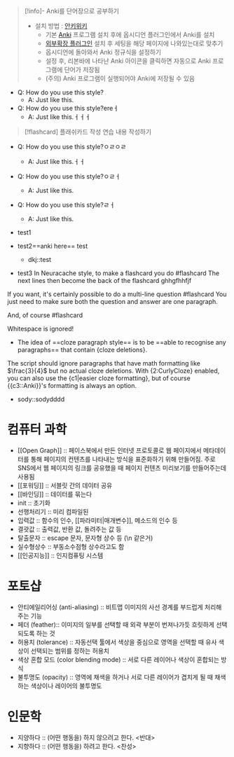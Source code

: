 
>[!info]- Anki를 단어장으로 공부하기
> - 설치 방법 : [안키위키](https://github.com/Pseudonium/Obsidian_to_Anki/wiki)
> 	- 기본 [Anki](https://apps.ankiweb.net/) 프로그램 설치 후에 옵시디언 플러그인에서 Anki를 설치
> 	- [외부확장 플러그인](https://github.com/FooSoft/anki-connect) 설치 후 세팅을 해당 페이지에 나와있는대로 맞추기
> 	- 옵시디언에 돌아와서 Anki 정규식을 설정하기
> 	- 설정 후, 리본바에 나타난 Anki 아이콘을 클릭하면 자동으로 Anki 프로그램에 단어가 저장됨
> 	- (주의) Anki 프로그램이 실행되어야 Anki에 저장될 수 있음

- Q: How do you use this style?
	- A: Just like this.
- Q: How do you use this style?ereㅓ
	- A: Just like this.ㅓㅓㅓ


>[!flashcard] 플래쉬카드 작성 연습
> 내용 작성하기 


- Q: How do you use this style?ㅇㄹㅇㄹ
	- A: Just like this.ㅓㅓ
- Q: How do you use this style?ㅇㄹㅓ
	- A: Just like this.
- Q: How do you use this style?ㄹㅓ
	- A: Just like this.
-   test1
-   test2==anki here== test
	- dkj::test

-   test3
In Neuracache style, to make a flashcard you do #flashcard
The next lines then become the back of the flashcard
ghhgfhhfjf

If you want, it's certainly possible to
do a multi-line question #flashcard
You just need to make sure both
the question and answer are one paragraph.

And, of course #flashcard

Whitespace is ignored!

- The idea of ==cloze paragraph style== is to be ==able to recognise any paragraphs== that contain {cloze deletions}.

The script should ignore paragraphs that have math formatting like $\frac{3}{4}$ but no actual cloze deletions.
With {2:CurlyCloze} enabled, you can also use the {c1|easier cloze formatting},
but of course {{c3::Anki}}'s formatting is always an option.
- sody::sodydddd



# 컴퓨터 과학
- [[Open Graph]] :: 페이스북에서 만든 인터넷 프로토콜로 웹 페이지에서 메타데이터를 통해 페이지의 컨텐츠를 나타내는 방식을 표준화하기 위해 만들어짐. 주로 SNS에서 웹 페이지의 링크를 공유했을 때 페이지 컨텐츠 미리보기를 만들어주는데 사용됨
- [[포워딩]] :: 서블릿 간의 데이터 공유
- [[바인딩]] :: 데이터를 묶는다
- init :: 초기화
- 선행처리기 :: 미리 컴파일된
- 입력값 :: 함수의 인수, [[파라미터|매개변수]], 메소드의 인수 등
- 결괏값 :: 출력값, 반환 값, 돌려주는 값 등
- 탈출문자 :: escape 문자, 문자형 상수 등 (\\n 같은거)
- 실수형상수 :: 부동소수점형 상수라고도 함
- [[인공지능]] :: 인지컴퓨팅 시스템

# 포토샵
- 안티에일리어싱 (anti-aliasing) :: 비트맵 이미지의 사선 경계를 부드럽게 처리해 주는 기능
- 페더 (feather):: 이미지의 일부를 선택할 때 외곽 부분이 번져나가듯 흐릿하게 선택되도록 하는 것
- 허용치 (tolerance) :: 자동선택 툴에서 색상을 중심으로 영역을 선택할 때 유사 색상이 선택되는 범위를 정하는 허용치
- 색상 혼합 모드 (color blending mode) :: 서로 다른 레이어나 색상이 혼합되는 방식
- 불투명도 (opacity) :: 영역에 채색을 하거나 서로 다른 레이어가 겹치게 될 때 채색하는 색상이나 레이어의 불투명도


# 인문학
- 지양하다 :: (어떤 행동을) 하지 않으려고 한다. <반대>
- 지향하다 :: (어떤 행동을) 하려고 한다. <찬성>

